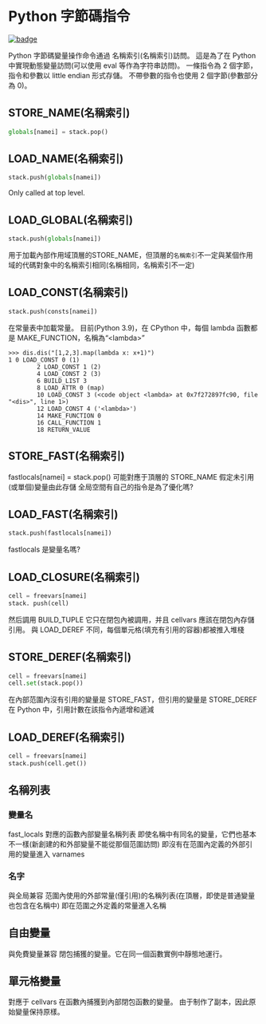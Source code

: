 # Python 字節碼指令

[![badge](https://img.shields.io/endpoint.svg?url=https%3A%2F%2Fgezf7g7pd5.execute-api.ap-northeast-1.amazonaws.com%2Fdefault%2Fsource_up_to_date%3Fowner%3Derg-lang%26repos%3Derg%26ref%3Dmain%26path%3Ddoc/EN/python/bytecode_instructions.md%26commit_hash%3Dd15cbbf7b33df0f78a575cff9679d84c36ea3ab1)](https://gezf7g7pd5.execute-api.ap-northeast-1.amazonaws.com/default/source_up_to_date?owner=erg-lang&repos=erg&ref=main&path=doc/EN/python/bytecode_instructions.md&commit_hash=d15cbbf7b33df0f78a575cff9679d84c36ea3ab1)

Python 字節碼變量操作命令通過 名稱索引(名稱索引)訪問。 這是為了在 Python 中實現動態變量訪問(可以使用 eval 等作為字符串訪問)。
一條指令為 2 個字節，指令和參數以 little endian 形式存儲。
不帶參數的指令也使用 2 個字節(參數部分為 0)。

## STORE_NAME(名稱索引)

```python
globals[namei] = stack.pop()
```

## LOAD_NAME(名稱索引)

```python
stack.push(globals[namei])
```

Only called at top level.

## LOAD_GLOBAL(名稱索引)

```python
stack.push(globals[namei])
```

用于加載內部作用域頂層的STORE_NAME，但頂層的`名稱索引`不一定與某個作用域的代碼對象中的名稱索引相同(名稱相同，名稱索引不一定)

## LOAD_CONST(名稱索引)

```python
stack.push(consts[namei])
```

在常量表中加載常量。
目前(Python 3.9)，在 CPython 中，每個 lambda 函數都是 MAKE_FUNCTION，名稱為“\<lambda\>”

```console
>>> dis.dis("[1,2,3].map(lambda x: x+1)")
1 0 LOAD_CONST 0 (1)
        2 LOAD_CONST 1 (2)
        4 LOAD_CONST 2 (3)
        6 BUILD_LIST 3
        8 LOAD_ATTR 0 (map)
        10 LOAD_CONST 3 (<code object <lambda> at 0x7f272897fc90, file "<dis>", line 1>)
        12 LOAD_CONST 4 ('<lambda>')
        14 MAKE_FUNCTION 0
        16 CALL_FUNCTION 1
        18 RETURN_VALUE
```

## STORE_FAST(名稱索引)

fastlocals[namei] = stack.pop()
可能對應于頂層的 STORE_NAME
假定未引用(或單個)變量由此存儲
全局空間有自己的指令是為了優化嗎?

## LOAD_FAST(名稱索引)

```python
stack.push(fastlocals[namei])
```
fastlocals 是變量名嗎?

## LOAD_CLOSURE(名稱索引)

```python
cell = freevars[namei]
stack. push(cell)
```

然后調用 BUILD_TUPLE
它只在閉包內被調用，并且 cellvars 應該在閉包內存儲引用。
與 LOAD_DEREF 不同，每個單元格(填充有引用的容器)都被推入堆棧

## STORE_DEREF(名稱索引)

```python
cell = freevars[namei]
cell.set(stack.pop())
```

在內部范圍內沒有引用的變量是 STORE_FAST，但引用的變量是 STORE_DEREF
在 Python 中，引用計數在該指令內遞增和遞減

## LOAD_DEREF(名稱索引)

```python
cell = freevars[namei]
stack.push(cell.get())
```

## 名稱列表

### 變量名

fast_locals 對應的函數內部變量名稱列表
即使名稱中有同名的變量，它們也基本不一樣(新創建的和外部變量不能從那個范圍訪問)
即沒有在范圍內定義的外部引用的變量進入 varnames

### 名字

與全局兼容
范圍內使用的外部常量(僅引用)的名稱列表(在頂層，即使是普通變量也包含在名稱中)
即在范圍之外定義的常量進入名稱

## 自由變量

與免費變量兼容
閉包捕獲的變量。它在同一個函數實例中靜態地運行。

## 單元格變量

對應于 cellvars
在函數內捕獲到內部閉包函數的變量。 由于制作了副本，因此原始變量保持原樣。